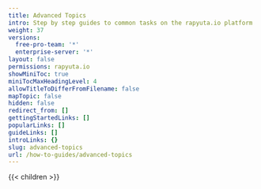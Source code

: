```yaml
---
title: Advanced Topics
intro: Step by step guides to common tasks on the rapyuta.io platform
weight: 37
versions:
  free-pro-team: '*'
  enterprise-server: '*'
layout: false
permissions: rapyuta.io
showMiniToc: true
miniTocMaxHeadingLevel: 4
allowTitleToDifferFromFilename: false
mapTopic: false
hidden: false
redirect_from: []
gettingStartedLinks: []
popularLinks: []
guideLinks: []
introLinks: {}
slug: advanced-topics
url: /how-to-guides/advanced-topics
---
```


{{< children >}}